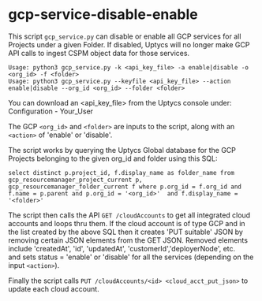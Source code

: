 # gcp-service-disable-enable
This script `gcp_service.py` can disable or enable all GCP services for all Projects under a given Folder. If disabled, Uptycs will no longer make GCP API calls to ingest CSPM object data for those services.   

`Usage: python3 gcp_service.py -k <api_key_file> -a enable|disable -o <org_id> -f <folder>`\
`Usage: python3 gcp_service.py --keyfile <api_key_file> --action enable|disable --org_id <org_id> --folder <folder>`

You can download an <api_key_file> from the Uptycs console under: Configuration - Your_User 

The GCP `<org_id>` and `<folder>` are inputs to the script, along with an `<action>` of 'enable' or 'disable'. 

The script works by querying the Uptycs Global database for the GCP Projects belonging to the given 
org_id and folder using this SQL: 

   `select distinct p.project_id, f.display_name as folder_name
   from gcp_resourcemanager_project_current p, gcp_resourcemanager_folder_current f
   where p.org_id = f.org_id and f.name = p.parent and p.org_id = '<org_id>' 
   and f.display_name = '<folder>'`

The script then calls the API `GET /cloudAccounts` to get all integrated cloud accounts and loops thru them. 
If the cloud account is of type GCP and in the list created by the above SQL then it creates 'PUT suitable' JSON by removing 
certain JSON elements from the GET JSON. Removed elements include 'createdAt', 'id', 'updatedAt', 'customerId','deployerNode', etc.  
and sets status = 'enable' or 'disable' for all the services (depending on the input `<action>`).

Finally the script calls `PUT /cloudAccounts/<id> <cloud_acct_put_json>` to update each cloud account. 
